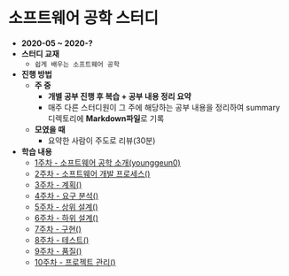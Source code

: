# 소프트웨어 공학 스터디

* **2020-05 ~ 2020-?**
* **스터디 교재**
  * `쉽게 배우는 소프트웨어 공학`
* **진행 방법**
  * **주 중**
    * **개별 공부 진행 후 복습 + 공부 내용 정리 요약**
    * 매주 다른 스터디원이 그 주에 해당하는 공부 내용을 정리하여 summary 디렉토리에 **Markdown파일**로 기록
  * **모였을 때**
    * 요약한 사람이 주도로 리뷰(30분)
* **학습 내용**
  * [1주차 - 소프트웨어 공학 소개(younggeun0)]()
  * [2주차 - 소프트웨어 개발 프로세스()]()
  * [3주차 - 계획()]()
  * [4주차 - 요구 분석()]()
  * [5주차 - 상위 설계()]()
  * [6주차 - 하위 설계()]()
  * [7주차 - 구현()]()
  * [8주차 - 테스트()]()
  * [9주차 - 품질()]()
  * [10주차 - 프로젝트 관리()]()